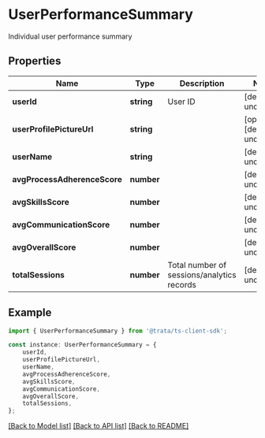 # UserPerformanceSummary

Individual user performance summary

## Properties

Name | Type | Description | Notes
------------ | ------------- | ------------- | -------------
**userId** | **string** | User ID | [default to undefined]
**userProfilePictureUrl** | **string** |  | [optional] [default to undefined]
**userName** | **string** |  | [default to undefined]
**avgProcessAdherenceScore** | **number** |  | [default to undefined]
**avgSkillsScore** | **number** |  | [default to undefined]
**avgCommunicationScore** | **number** |  | [default to undefined]
**avgOverallScore** | **number** |  | [default to undefined]
**totalSessions** | **number** | Total number of sessions/analytics records | [default to undefined]

## Example

```typescript
import { UserPerformanceSummary } from '@trata/ts-client-sdk';

const instance: UserPerformanceSummary = {
    userId,
    userProfilePictureUrl,
    userName,
    avgProcessAdherenceScore,
    avgSkillsScore,
    avgCommunicationScore,
    avgOverallScore,
    totalSessions,
};
```

[[Back to Model list]](../README.md#documentation-for-models) [[Back to API list]](../README.md#documentation-for-api-endpoints) [[Back to README]](../README.md)
